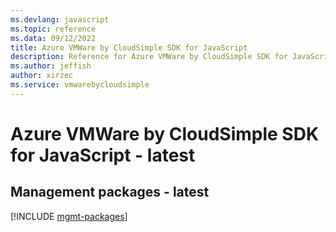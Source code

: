 ```yaml
---
ms.devlang: javascript
ms.topic: reference
ms.data: 09/12/2022
title: Azure VMWare by CloudSimple SDK for JavaScript
description: Reference for Azure VMWare by CloudSimple SDK for JavaScript
ms.author: jeffish
author: xirzec
ms.service: vmwarebycloudsimple
---
```

# Azure VMWare by CloudSimple SDK for JavaScript - latest

## Management packages - latest
[!INCLUDE [mgmt-packages](vmware-by-cloudsimple-mgmt-index.md)]